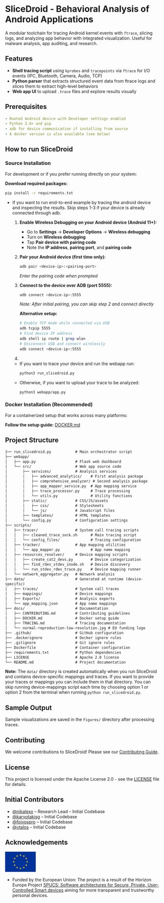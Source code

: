 # SliceDroid - Behavioral Analysis of Android Applications

A modular toolchain for tracing Android kernel events with `ftrace`, slicing logs, and analyzing app behavior with integrated visualization. Useful for malware analysis, app auditing, and research.


## Features

- **Shell tracing script** using `kprobes` and `tracepoints` via `ftrace` for I/O events (IPC, Bluetooth, Camera, Audio, TCP)
- **Python parser** that extracts structured event data from ftrace logs and slices them to extract high-level behaviors
- **Web app UI** to upload `.trace` files and explore results visually

## Prerequisites
```yaml
- Rooted Android device with Developer settings enabled
- Python 3.8+ and pip
- adb for device communication if installing from source
- A docker version is also available (see below)
```

## How to run SliceDroid

### Source Installation

For development or if you prefer running directly on your system:

**Download required packages:**
```bash
pip install -r requirements.txt
```
* If you want to run end-to-end example by tracing the android device and inspecting the results.
Skip steps 1-3 if your device is already connected through adb.

    1. **Enable Wireless Debugging on your Android device (Android 11+):**
       - Go to **Settings** → **Developer Options** → **Wireless debugging**
       - Turn on **Wireless debugging**
       - Tap **Pair device with pairing code**
       - Note the **IP address**, **pairing port**, and **pairing code**
       
    2. **Pair your Android device (first time only):**  
        ```bash
        adb pair <device-ip>:<pairing-port>
        ```
        *Enter the pairing code when prompted*
        
    3. **Connect to the device over ADB (port 5555):**
        ```bash
        adb connect <device-ip>:5555
        ```
        *Note: After initial pairing, you can skip step 2 and connect directly*
        
        **Alternative setup:**
        ```bash
        # Enable TCP mode while connected via USB
        adb tcpip 5555
        # Find device IP address
        adb shell ip route | grep wlan
        # Disconnect USB and connect wirelessly
        adb connect <device-ip>:5555
        ```
    4. 
    * If you want to trace your device and run the webapp run:
        ```bash
        python3 run_slicedroid.py
        ```
    * Otherwise, if you want to upload your trace to be analyzed:
        ```bash
        python3 webapp/app.py
        ```

### Docker Installation (Recommended)

For a containerized setup that works across many platforms:

**Follow the setup guide:** [DOCKER.md](docs/DOCKER.md)

## Project Structure
```
├── run_slicedroid.py           # Main orchestrator script
├── webapp/
│   ├── app.py                  # Flask web dashboard
│   └── src/                    # Web app source code
│       ├── services/           # Analysis services
│       │   ├── advanced_analytics/    # First analysis package
│       │   ├── comprehensive_analyzer/ # Second analysis package
│       │   ├── app_mapper_service.py  # App mapping service
│       │   ├── trace_processor.py     # Trace processing
│       │   └── utils.py               # Utility functions
│       ├── static/             # CSS/JS/assets
│       │   ├── css/            # Stylesheets
│       │   └── js/             # JavaScript files
│       ├── templates/          # HTML templates
│       └── config.py           # Configuration settings
├── scripts/
│   ├── tracer/                 # System call tracing scripts
│   │   ├── cleaned_trace_sock.sh      # Main tracing script
│   │   └── config_files/              # Tracing configuration
│   ├── tracker/                # App mapping utilities
│   │   └── app_mapper.py              # App name mapping
│   ├── resources_resolver/     # Device mapping scripts
│   │   ├── create_cat2_devs.py        # Device categorization
│   │   ├── find_rdev_stdev_inode.sh   # Device discovery
│   │   └── run_stdev_rdev_trace.py    # Device mapping runner
│   └── network_aggregator.py   # Network analysis
├── data/                       # Generated at runtime (device-specific)
│   ├── traces/                 # System call traces
│   ├── mappings/               # Device mappings
│   ├── Exports/                # Analysis exports
│   └── app_mapping.json        # App name mappings
├── docs/                       # Documentation
│   ├── CONTRIBUTING.md         # Contributing guidelines
│   ├── DOCKER.md               # Docker setup guide
│   ├── TRACING.md              # Tracing documentation
│   └── normal-reproduction-low-resolution.jpg # EU funding logo
├── .github/                    # GitHub configuration
├── .dockerignore               # Docker ignore rules
├── .gitignore                  # Git ignore rules
├── Dockerfile                  # Container configuration
├── requirements.txt            # Python dependencies
├── LICENSE                     # Apache 2.0 license
└── README.md                   # Project documentation
```

**Note:** The `data/` directory is created automatically when you run SliceDroid and contains device-specific mappings and traces.
If you want to provide your traces or mappings you can include them in that directory.
You can skip running device-mappings script each time by choosing option 1 or option 2 from the terminal when running `python run_slicedroid.py`.

## Sample Output
Sample visualizations are saved in the `Figures/` directory after processing traces.

## Contributing

We welcome contributions to SliceDroid! Please see our [Contributing Guide](docs/CONTRIBUTING.md).

## License

This project is licensed under the Apache License 2.0 - see the [LICENSE](LICENSE) file for details.

## Initial Contributors

- [@nikalexo](https://github.com/nikalexo) – Research Lead – Initial Codebase
- [@karyotakisg](https://github.com/karyotakisg) – Initial Codebase
- [@foivospro](https://github.com/foivospro) – Initial Codebase
- [@vtalos](https://github.com/vtalos) – Initial Codebase

## Acknowledgements

<img src="docs/normal-reproduction-low-resolution.jpg" alt="" width="100"/>

- Funded by the European Union: The project is a result of the Horizon Europe Project [SPUCS: Software architectures for Secure, Private, User-Controlled Smart devices](https://doi.org/10.3030/101108713) aiming for more transparent and trustworthy personal devices.